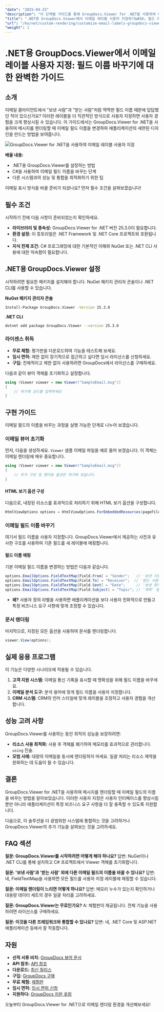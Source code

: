 ```yaml
---
"date": "2025-04-25"
"description": "이 단계별 가이드를 통해 GroupDocs.Viewer for .NET을 사용하여 이메일 라벨을 사용자 지정하는 방법을 알아보세요. '보낸 사람' 및 '받는 사람'과 같은 필드의 이름을 변경하여 애플리케이션의 사용자 인터페이스를 개선해 보세요."
"title": ".NET용 GroupDocs.Viewer에서 이메일 레이블 사용자 지정하기&#58; 필드 이름 바꾸기에 대한 완벽한 가이드"
"url": "/ko/net/custom-rendering/customize-email-labels-groupdocs-viewer-dotnet/"
"weight": 1
---
```


# .NET용 GroupDocs.Viewer에서 이메일 레이블 사용자 지정: 필드 이름 바꾸기에 대한 완벽한 가이드

## 소개

이메일 클라이언트에서 "보낸 사람"과 "받는 사람"처럼 딱딱한 필드 이름 때문에 답답했던 적이 있으신가요? 이러한 레이블을 더 직관적인 방식으로 사용자 지정하면 사용자 경험을 크게 향상시킬 수 있습니다. 이 가이드에서는 GroupDocs.Viewer for .NET을 사용하여 메시지를 렌더링할 때 이메일 필드 이름을 변경하여 애플리케이션의 세련된 디자인을 만드는 방법을 보여줍니다.

![GroupDocs.Viewer for .NET을 사용하여 이메일 레이블 사용자 지정](/viewer/custom-rendering/customize-email-labels-img.png)

**배울 내용:**
- .NET용 GroupDocs.Viewer를 설정하는 방법
- C#을 사용하여 이메일 필드 이름을 바꾸는 단계
- 다른 시스템과의 성능 및 통합을 최적화하기 위한 팁

이메일 표시 방식을 바꿀 준비가 되셨나요? 먼저 필수 조건을 살펴보겠습니다!

## 필수 조건

시작하기 전에 다음 사항이 준비되었는지 확인하세요.

- **라이브러리 및 종속성:** GroupDocs.Viewer for .NET 버전 25.3.0이 필요합니다.
- **환경 설정:** 이 튜토리얼은 .NET Framework 및 .NET Core 프로젝트와 호환됩니다.
- **지식 전제 조건:** C# 프로그래밍에 대한 기본적인 이해와 NuGet 또는 .NET CLI 사용에 대한 익숙함이 필요합니다.

## .NET용 GroupDocs.Viewer 설정

시작하려면 필요한 패키지를 설치해야 합니다. NuGet 패키지 관리자 콘솔이나 .NET CLI를 사용할 수 있습니다.

**NuGet 패키지 관리자 콘솔**
```bash
Install-Package GroupDocs.Viewer -Version 25.3.0
```

**.NET CLI**
```bash
dotnet add package GroupDocs.Viewer --version 25.3.0
```

### 라이센스 취득
- **무료 체험:** 평가판을 다운로드하여 기능을 테스트해 보세요.
- **임시 면허:** 제한 없이 장기적으로 접근하고 싶다면 임시 라이선스를 신청하세요.
- **구입:** 전체적이고 제한 없이 사용하려면 GroupDocs에서 라이선스를 구매하세요.

다음과 같이 뷰어 객체를 초기화하고 설정합니다.

```csharp
using (Viewer viewer = new Viewer("SampleEmail.msg"))
{
    // 여기에 코드를 입력하세요
}
```

## 구현 가이드

이메일 필드의 이름을 바꾸는 과정을 실행 가능한 단계로 나누어 보겠습니다.

### 이메일 뷰어 초기화

먼저, 다음을 생성하세요. `Viewer` 샘플 이메일 파일을 예로 들어 보겠습니다. 이 객체는 이메일 렌더링에 매우 중요합니다.

```csharp
using (Viewer viewer = new Viewer("SampleEmail.msg"))
{
    // 추가 구성 및 렌더링 옵션은 여기에 있습니다.
}
```

#### HTML 보기 옵션 구성

다음으로, 내장된 리소스를 효과적으로 처리하기 위해 HTML 보기 옵션을 구성합니다.

```csharp
HtmlViewOptions options = HtmlViewOptions.ForEmbeddedResources(pageFilePathFormat);
```

### 이메일 필드 이름 바꾸기

여기서 필드 이름을 사용자 지정합니다. GroupDocs.Viewer에서 제공하는 사전과 유사한 구조를 사용하여 기존 필드를 새 레이블에 매핑합니다.

#### 필드 이름 매핑

기본 이메일 필드 이름을 변경하는 방법은 다음과 같습니다.

```csharp
options.EmailOptions.FieldTextMap[Field.From] = "Sender";   // '보낸 사람' 필드의 이름을 '보낸 사람'으로 변경합니다.
options.EmailOptions.FieldTextMap[Field.To] = "Receiver";  // '받는 사람' 필드의 이름을 '받는 사람'으로 변경합니다.
options.EmailOptions.FieldTextMap[Field.Sent] = "Date";     // '보낸 편지함' 필드의 이름을 '날짜'로 변경합니다.
options.EmailOptions.FieldTextMap[Field.Subject] = "Topic"; // '제목' 필드의 이름을 '주제'로 변경합니다.
```

- **왜?** 사용자 정의 라벨을 사용하면 애플리케이션을 보다 사용자 친화적으로 만들고 특정 비즈니스 요구 사항에 맞게 조정할 수 있습니다.

### 문서 렌더링

마지막으로, 지정된 모든 옵션을 사용하여 문서를 렌더링합니다.

```csharp
viewer.View(options);
```

## 실제 응용 프로그램

이 기능은 다양한 시나리오에 적용될 수 있습니다.

1. **고객 지원 시스템:** 이메일 통신 기록을 표시할 때 명확성을 위해 필드 이름을 바꾸세요.
2. **이메일 분석 도구:** 분석 용어에 맞게 필드 이름을 사용자 지정합니다.
3. **CRM 시스템:** CRM의 언어 스타일에 맞게 레이블을 조정하고 사용자 경험을 개선합니다.

## 성능 고려 사항

GroupDocs.Viewer를 사용하는 동안 최적의 성능을 보장하려면:
- **리소스 사용 최적화:** 사용 후 객체를 폐기하여 메모리를 효과적으로 관리합니다. `using` 진술.
- **모범 사례:** 대량의 이메일을 동시에 렌더링하지 마세요. 일괄 처리는 리소스 제약을 완화하는 데 도움이 될 수 있습니다.

## 결론

GroupDocs.Viewer for .NET을 사용하여 메시지를 렌더링할 때 이메일 필드의 이름을 바꾸는 방법을 알아보았습니다. 이러한 사용자 지정은 사용자 인터페이스를 향상시킬 뿐만 아니라 애플리케이션이 특정 비즈니스 요구 사항을 더 잘 충족할 수 있도록 지원합니다. 

다음으로, 이 솔루션을 더 광범위한 시스템에 통합하는 것을 고려하거나 GroupDocs.Viewer의 추가 기능을 살펴보는 것을 고려하세요.

## FAQ 섹션

**질문: GroupDocs.Viewer를 시작하려면 어떻게 해야 하나요?**
답변: NuGet이나 .NET CLI를 통해 설치하고 C# 프로젝트에서 Viewer 객체를 초기화합니다.

**질문: '보낸 사람'과 '받는 사람' 외에 다른 이메일 필드의 이름을 바꿀 수 있나요?**
답변: 네, FieldTextMap을 사용하면 모든 필드를 사용자 지정 레이블에 매핑할 수 있습니다.

**질문: 이메일 렌더링이 느리면 어떻게 하나요?**
답변: 메모리 누수가 있는지 확인하거나 대용량 데이터 세트의 경우 일괄 처리를 고려하세요.

**질문: GroupDocs.Viewer는 무료인가요?**
A: 체험판이 제공됩니다. 전체 기능을 사용하려면 라이선스를 구매하세요.

**질문: 이것을 다른 프레임워크와 통합할 수 있나요?**
답변: 네, .NET Core 및 ASP.NET 애플리케이션 등에서 잘 작동합니다.

## 자원
- **선적 서류 비치:** [GroupDocs 뷰어 문서](https://docs.groupdocs.com/viewer/net/)
- **API 참조:** [API 참조](https://reference.groupdocs.com/viewer/net/)
- **다운로드:** [최신 릴리스](https://releases.groupdocs.com/viewer/net/)
- **구입:** [GroupDocs 구매](https://purchase.groupdocs.com/buy)
- **무료 체험:** [체험판](https://releases.groupdocs.com/viewer/net/)
- **임시 면허:** [임시 면허 신청](https://purchase.groupdocs.com/temporary-license/)
- **지원하다:** [GroupDocs 지원 포럼](https://forum.groupdocs.com/c/viewer/9)

오늘부터 GroupDocs.Viewer for .NET으로 이메일 렌더링 환경을 개선해보세요!